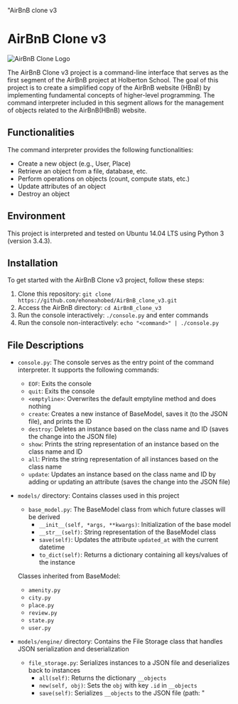 "AirBnB clone v3
# AirBnB Clone v3

![AirBnB Clone Logo](link-to-your-logo)

The AirBnB Clone v3 project is a command-line interface that serves as the first segment of the AirBnB project at Holberton School. The goal of this project is to create a simplified copy of the AirBnB website (HBnB) by implementing fundamental concepts of higher-level programming. The command interpreter included in this segment allows for the management of objects related to the AirBnB(HBnB) website.

## Functionalities

The command interpreter provides the following functionalities:

- Create a new object (e.g., User, Place)
- Retrieve an object from a file, database, etc.
- Perform operations on objects (count, compute stats, etc.)
- Update attributes of an object
- Destroy an object

## Environment

This project is interpreted and tested on Ubuntu 14.04 LTS using Python 3 (version 3.4.3).

## Installation

To get started with the AirBnB Clone v3 project, follow these steps:

1. Clone this repository: `git clone https://github.com/ehoneahobed/AirBnB_clone_v3.git`
2. Access the AirBnB directory: `cd AirBnB_clone_v3`
3. Run the console interactively: `./console.py` and enter commands
4. Run the console non-interactively: `echo "<command>" | ./console.py`

## File Descriptions

- `console.py`: The console serves as the entry point of the command interpreter. It supports the following commands:
    - `EOF`: Exits the console
    - `quit`: Exits the console
    - `<emptyline>`: Overwrites the default emptyline method and does nothing
    - `create`: Creates a new instance of BaseModel, saves it (to the JSON file), and prints the ID
    - `destroy`: Deletes an instance based on the class name and ID (saves the change into the JSON file)
    - `show`: Prints the string representation of an instance based on the class name and ID
    - `all`: Prints the string representation of all instances based on the class name
    - `update`: Updates an instance based on the class name and ID by adding or updating an attribute (saves the change into the JSON file)

- `models/` directory: Contains classes used in this project
    - `base_model.py`: The BaseModel class from which future classes will be derived
        - `__init__(self, *args, **kwargs)`: Initialization of the base model
        - `__str__(self)`: String representation of the BaseModel class
        - `save(self)`: Updates the attribute `updated_at` with the current datetime
        - `to_dict(self)`: Returns a dictionary containing all keys/values of the instance

    Classes inherited from BaseModel:
    - `amenity.py`
    - `city.py`
    - `place.py`
    - `review.py`
    - `state.py`
    - `user.py`

- `models/engine/` directory: Contains the File Storage class that handles JSON serialization and deserialization
    - `file_storage.py`: Serializes instances to a JSON file and deserializes back to instances
        - `all(self)`: Returns the dictionary `__objects`
        - `new(self, obj)`: Sets the `obj` with key `.id` in `__objects`
        - `save(self)`: Serializes `__objects` to the JSON file (path:
"
